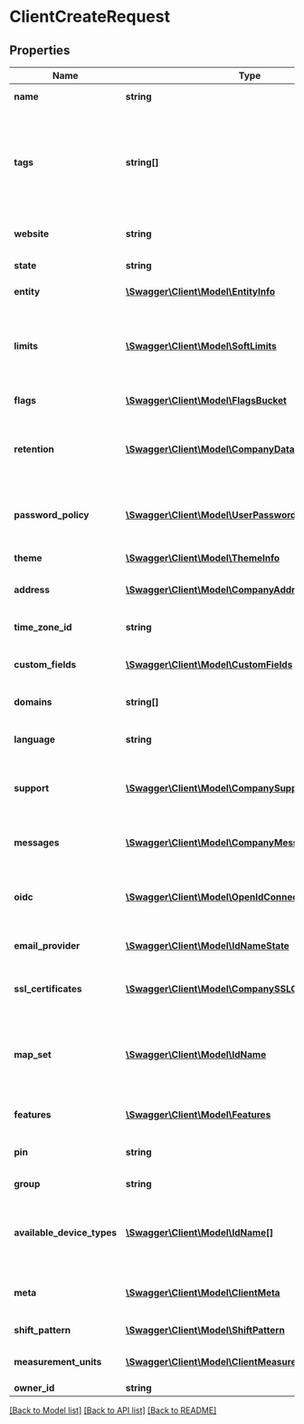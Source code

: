 # ClientCreateRequest

## Properties
Name | Type | Description | Notes
------------ | ------------- | ------------- | -------------
**name** | **string** | The display name of the company | [optional] 
**tags** | **string[]** | A list of custom ID&#39;s for this company. Can be queried using the getClientByTag, getVendorByTag and getDistributorByTag methods. | [optional] 
**website** | **string** | The company website (if available) | [optional] 
**state** | **string** | The state of this company | [optional] 
**entity** | [**\Swagger\Client\Model\EntityInfo**](EntityInfo.md) | Entity specific metadata | [optional] 
**limits** | [**\Swagger\Client\Model\SoftLimits**](SoftLimits.md) | Soft limits that apply to this company. This includes overrides only, see &#x60;getLookups&#x60; for defaults. | [optional] 
**flags** | [**\Swagger\Client\Model\FlagsBucket**](FlagsBucket.md) | A set of user defined flags | [optional] 
**retention** | [**\Swagger\Client\Model\CompanyDataRetentionSettings**](CompanyDataRetentionSettings.md) | Data retention settings. If this is null, settings from the parent or group will be used instead. | [optional] 
**password_policy** | [**\Swagger\Client\Model\UserPasswordPolicy**](UserPasswordPolicy.md) | Password policy to apply to users. If this is null, settings from the group will be used instead. | [optional] 
**theme** | [**\Swagger\Client\Model\ThemeInfo**](ThemeInfo.md) | The theme that this company uses | [optional] 
**address** | [**\Swagger\Client\Model\CompanyAddress**](CompanyAddress.md) | Address information for this company | [optional] 
**time_zone_id** | **string** | The default timezone for this company | [optional] 
**custom_fields** | [**\Swagger\Client\Model\CustomFields**](CustomFields.md) | A set of custom fields for this company | [optional] 
**domains** | **string[]** | A list of custom domains to use for this company | [optional] 
**language** | **string** | The default language to user for this client. | [optional] 
**support** | [**\Swagger\Client\Model\CompanySupportDetails**](CompanySupportDetails.md) | Support contact information that will be displayed to user of this company | [optional] 
**messages** | [**\Swagger\Client\Model\CompanyMessages**](CompanyMessages.md) | Customized messages that are displayed to users of this company. | [optional] 
**oidc** | [**\Swagger\Client\Model\OpenIdConnectIssuers**](OpenIdConnectIssuers.md) | A set of OpenId Connect issuers that are able to authenticate users on our behalf. | [optional] 
**email_provider** | [**\Swagger\Client\Model\IdNameState**](IdNameState.md) | The email provider to be used when sending emails | [optional] 
**ssl_certificates** | [**\Swagger\Client\Model\CompanySSLCertificate[]**](CompanySSLCertificate.md) | A list of ssl certificates provisioned for this company | [optional] 
**map_set** | [**\Swagger\Client\Model\IdName**](IdName.md) | The map set that has been defined for this client. It may be empty in which case the default will be used. | [optional] 
**features** | [**\Swagger\Client\Model\Features**](Features.md) | [DEPRECATED] use the &#x60;flags&#x60; property instead. | [optional] 
**pin** | **string** | A user friendly pin that uniquely identifies this client. | [optional] 
**group** | **string** | The group that this client belongs to | [optional] 
**available_device_types** | [**\Swagger\Client\Model\IdName[]**](IdName.md) | UUID&#39;s of the device types that this client is allowed to use. An empty list means all device types. | [optional] 
**meta** | [**\Swagger\Client\Model\ClientMeta**](ClientMeta.md) | Dynamically resolved meta information for the client | [optional] 
**shift_pattern** | [**\Swagger\Client\Model\ShiftPattern**](ShiftPattern.md) | A shift pattern for the client | [optional] 
**measurement_units** | [**\Swagger\Client\Model\ClientMeasurementUnits**](ClientMeasurementUnits.md) | Measurement unit configuration for this client. | [optional] 
**owner_id** | **string** |  | 

[[Back to Model list]](../README.md#documentation-for-models) [[Back to API list]](../README.md#documentation-for-api-endpoints) [[Back to README]](../README.md)



